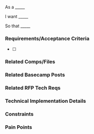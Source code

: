 As a _____

I want _____

So that _____

### Requirements/Acceptance Criteria
* [ ]  

### Related Comps/Files


### Related Basecamp Posts


### Related RFP Tech Reqs


### Technical Implementation Details


### Constraints


### Pain Points


